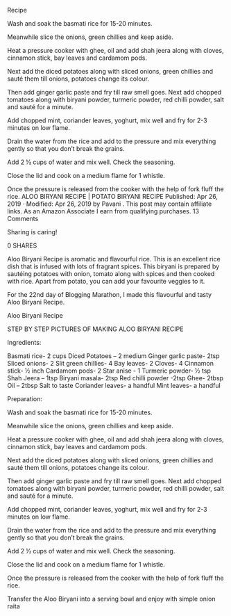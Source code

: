 Recipe

Wash and soak the basmati rice for 15-20 minutes.

Meanwhile slice the onions, green chillies and keep aside.

Heat a pressure cooker with ghee, oil and add shah jeera along with cloves, cinnamon stick, bay leaves and cardamom pods.

Next add the diced potatoes along with sliced onions, green chillies and sauté them till onions, potatoes change its colour.

Then add ginger garlic paste and fry till raw smell goes. Next add chopped tomatoes along with biryani powder, turmeric powder, red chilli powder, salt and sauté for a minute.

Add chopped mint, coriander leaves, yoghurt, mix well and fry for 2-3 minutes on low flame.

Drain the water from the rice and add to the pressure and mix everything gently so that you don’t break the grains.

Add 2 ½ cups of water and mix well. Check the seasoning.

Close the lid and cook on a medium flame for 1 whistle.

Once the pressure is released from the cooker with the help of fork fluff the rice.
ALOO BIRYANI RECIPE | POTATO BIRYANI RECIPE
Published: Apr 26, 2019 · Modified: Apr 26, 2019 by Pavani . This post may contain affiliate links. As an Amazon Associate I earn from qualifying purchases. 13 Comments

Sharing is caring!

0
SHARES

Aloo Biryani Recipe is aromatic and flavourful rice. This is an excellent rice dish that is infused with lots of fragrant spices. This biryani is prepared by sautéing potatoes with onion, tomato along with spices and then cooked with rice. Apart from potato, you can add your favourite veggies to it.

For the 22nd day of Blogging Marathon, I made this flavourful and tasty Aloo Biryani Recipe.

Aloo Biryani Recipe

STEP BY STEP PICTURES OF MAKING ALOO BIRYANI RECIPE

Ingredients:

Basmati rice- 2 cups
Diced Potatoes – 2 medium
Ginger garlic paste- 2tsp
Sliced onions- 2
Slit green chillies- 4
Bay leaves- 2
Cloves- 4
Cinnamon stick- ½ inch
Cardamom pods- 2
Star anise - 1
Turmeric powder- ½ tsp
Shah Jeera – 1tsp
Biryani masala- 2tsp
Red chilli powder -2tsp
Ghee- 2tbsp
Oil – 2tbsp
Salt to taste
Coriander leaves- a handful
Mint leaves- a handful

Preparation:

Wash and soak the basmati rice for 15-20 minutes.

Meanwhile slice the onions, green chillies and keep aside.

Heat a pressure cooker with ghee, oil and add shah jeera along with cloves, cinnamon stick, bay leaves and cardamom pods.

Next add the diced potatoes along with sliced onions, green chillies and sauté them till onions, potatoes change its colour.

Then add ginger garlic paste and fry till raw smell goes. Next add chopped tomatoes along with biryani powder, turmeric powder, red chilli powder, salt and sauté for a minute.

Add chopped mint, coriander leaves, yoghurt, mix well and fry for 2-3 minutes on low flame.

Drain the water from the rice and add to the pressure and mix everything gently so that you don’t break the grains.

Add 2 ½ cups of water and mix well. Check the seasoning.

Close the lid and cook on a medium flame for 1 whistle.

Once the pressure is released from the cooker with the help of fork fluff the rice.

Transfer the Aloo Biryani into a serving bowl and enjoy with simple onion raita
